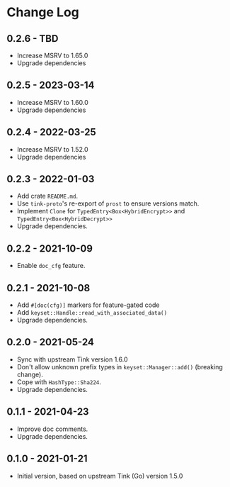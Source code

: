 # Change Log

## 0.2.6 - TBD

- Increase MSRV to 1.65.0
- Upgrade dependencies

## 0.2.5 - 2023-03-14

- Increase MSRV to 1.60.0
- Upgrade dependencies

## 0.2.4 - 2022-03-25

- Increase MSRV to 1.52.0
- Upgrade dependencies

## 0.2.3 - 2022-01-03

- Add crate `README.md`.
- Use `tink-proto`'s re-export of `prost` to ensure versions match.
- Implement `Clone` for `TypedEntry<Box<HybridEncrypt>>` and `TypedEntry<Box<HybridDecrypt>>`
- Upgrade dependencies.

## 0.2.2 - 2021-10-09

- Enable `doc_cfg` feature.

## 0.2.1 - 2021-10-08

- Add `#[doc(cfg)]` markers for feature-gated code
- Add `keyset::Handle::read_with_associated_data()`
- Upgrade dependencies.

## 0.2.0 - 2021-05-24

- Sync with upstream Tink version 1.6.0
- Don't allow unknown prefix types in `keyset::Manager::add()` (breaking change).
- Cope with `HashType::Sha224`.
- Upgrade dependencies.

## 0.1.1 - 2021-04-23

- Improve doc comments.
- Upgrade dependencies.

## 0.1.0 - 2021-01-21

- Initial version, based on upstream Tink (Go) version 1.5.0
